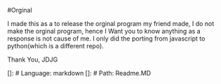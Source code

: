 #Orginal

I made this as a to release the orginal program my friend made,
I do not make the orginal program, hence I Want you to know anything as a response is not cause of me.
I only did the porting from javascript to python(which is a different repo).

Thank You,
JDJG

[]: # Language: markdown
[]: # Path: Readme.MD
